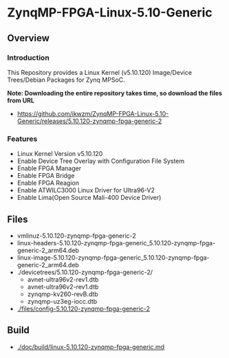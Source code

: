 ZynqMP-FPGA-Linux-5.10-Generic
====================================================================================

Overview
------------------------------------------------------------------------------------

### Introduction

This Repository provides a Linux Kernel (v5.10.120) Image/Device Trees/Debian Packages for Zynq MPSoC.


**Note: Downloading the entire repository takes time, so download the files from URL**

  * https://github.com/ikwzm/ZynqMP-FPGA-Linux-5.10-Generic/releases/5.10.120-zynqmp-fpga-generic-2

### Features

  * Linux Kernel Version v5.10.120
  * Enable Device Tree Overlay with Configuration File System
  * Enable FPGA Manager
  * Enable FPGA Bridge
  * Enable FPGA Reagion
  * Enable ATWILC3000 Linux Driver for Ultra96-V2
  * Enable Lima(Open Source Mali-400 Device Driver)

Files
------------------------------------------------------------------------------------

  * vmlinuz-5.10.120-zynqmp-fpga-generic-2
  * linux-headers-5.10.120-zynqmp-fpga-generic_5.10.120-zynqmp-fpga-generic-2_arm64.deb
  * linux-image-5.10.120-zynqmp-fpga-generic_5.10.120-zynqmp-fpga-generic-2_arm64.deb
  * ./devicetrees/5.10.120-zynqmp-fpga-generic-2/
    + avnet-ultra96v2-rev1.dtb
    + avnet-ultra96v2-rev1.dtb
    + zynqmp-kv260-revB.dtb
    + zynqmp-uz3eg-iocc.dtb
  * [./files/config-5.10.120-zynqmp-fpga-generic-2](./files/config-5.10.120-zynqmp-fpga-generic-2)

Build 
------------------------------------------------------------------------------------

* [./doc/build/linux-5.10.120-zynqmp-fpga-generic.md](./doc/build/linux-5.10.120-zynqmp-fpga-generic.md)





